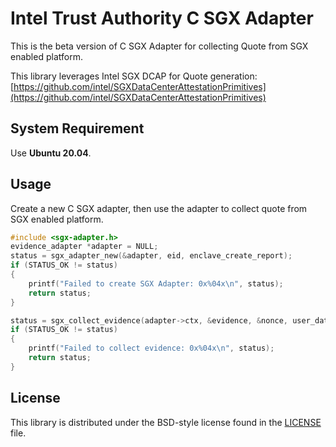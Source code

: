 # Intel Trust Authority C SGX Adapter
This is the beta version of C SGX Adapter for collecting Quote from SGX enabled platform.

This library leverages Intel SGX DCAP for Quote generation: [https://github.com/intel/SGXDataCenterAttestationPrimitives](https://github.com/intel/SGXDataCenterAttestationPrimitives)

## System Requirement

Use <b>Ubuntu 20.04</b>. 

## Usage

Create a new C SGX adapter, then use the adapter to collect quote from SGX enabled platform.

```C Header
#include <sgx-adapter.h> 
evidence_adapter *adapter = NULL;
status = sgx_adapter_new(&adapter, eid, enclave_create_report);  
if (STATUS_OK != status)   
{  
    printf("Failed to create SGX Adapter: 0x%04x\n", status);  
    return status;  
}

status = sgx_collect_evidence(adapter->ctx, &evidence, &nonce, user_data, user_data_len);  
if (STATUS_OK != status)   
{  
    printf("Failed to collect evidence: 0x%04x\n", status);  
    return status;  
}  

```

## License

This library is distributed under the BSD-style license found in the [LICENSE](../../LICENSE)
file.
